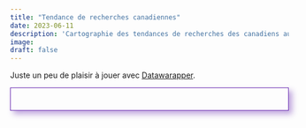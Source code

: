 ```yaml
---
title: "Tendance de recherches canadiennes"
date: 2023-06-11
description: 'Cartographie des tendances de recherches des canadiens au sujet de l`I.A.'
image:
draft: false
---
```


Juste un peu de plaisir à jouer avec [Datawarapper](https://www.datawrapper.de/warapper).

<div style="border: 1px solid #6221ad; padding: 20px; margin-bottom: 20px; box-shadow: 6px 6px 10px rgba(98, 33, 173, 0.4);"><script type="text/javascript" defer src="https://datawrapper.dwcdn.net/vDn83/embed.js?v=5" charset="utf-8"></script><noscript><img src="https://datawrapper.dwcdn.net/vDn83/full.png" alt="" /></noscript></div>
